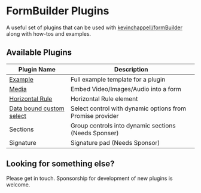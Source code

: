 # FormBuilder Plugins
A useful set of plugins that can be used with [kevinchappell/formBuilder](https://github.com/kevinchappell/formBuilder) along with how-tos and examples.

## Available Plugins

| Plugin Name                                                     | Description                                               |
|-----------------------------------------------------------------|-----------------------------------------------------------|
| [Example](plugins/example.js)                                   | Full example template for a plugin                        |
| [Media](https://github.com/lucasnetau/formBuilder-plugin-media) | Embed Video/Images/Audio into a form                      |
| [Horizontal Rule](docs/hr.md)                                   | Horizontal Rule element                                   |
| [Data bound custom select](docs/customSelect.md)                | Select control with dynamic options from Promise provider |
| Sections                                                        | Group controls into dynamic sections (Needs Sponser)      |
| Signature                                                       | Signature pad (Needs Sponsor)                             |

## Looking for something else?

Please get in touch. Sponsorship for development of new plugins is welcome.